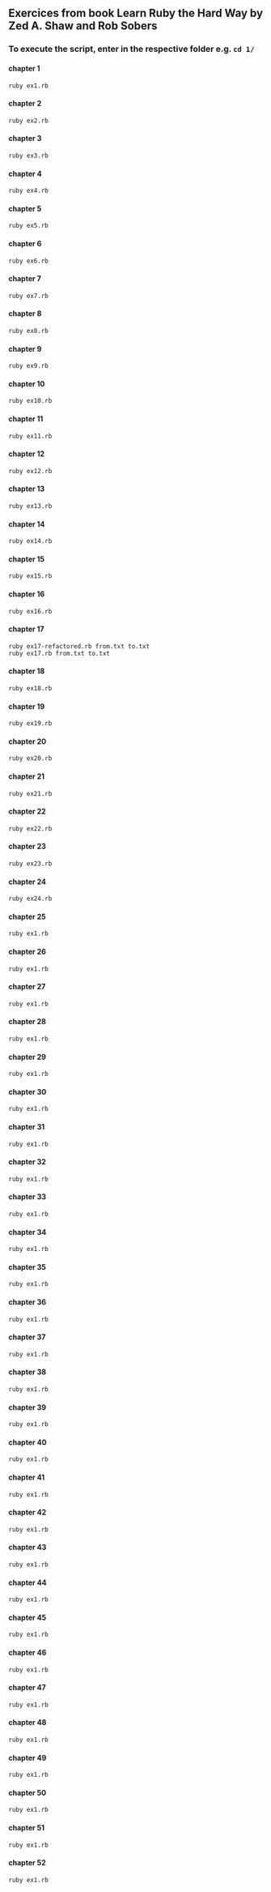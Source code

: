 ## Exercices from book Learn Ruby the Hard Way by Zed A. Shaw and Rob Sobers

### To execute the script, enter in the respective folder e.g. `cd 1/`

#### chapter 1
```
ruby ex1.rb
```
#### chapter 2
```
ruby ex2.rb
```
#### chapter 3
```
ruby ex3.rb
```
#### chapter 4
```
ruby ex4.rb
```
#### chapter 5
```
ruby ex5.rb
```
#### chapter 6
```
ruby ex6.rb
```
#### chapter 7
```
ruby ex7.rb
```
#### chapter 8
```
ruby ex8.rb
```
#### chapter 9
```
ruby ex9.rb
```
#### chapter 10
```
ruby ex10.rb
```
#### chapter 11
```
ruby ex11.rb
```
#### chapter 12
```
ruby ex12.rb
```
#### chapter 13
```
ruby ex13.rb
```
#### chapter 14
```
ruby ex14.rb
```
#### chapter 15
```
ruby ex15.rb
```
#### chapter 16
```
ruby ex16.rb
```
#### chapter 17
```
ruby ex17-refactored.rb from.txt to.txt
ruby ex17.rb from.txt to.txt
```
#### chapter 18
```
ruby ex18.rb
```
#### chapter 19
```
ruby ex19.rb
```
#### chapter 20
```
ruby ex20.rb
```
#### chapter 21
```
ruby ex21.rb
```
#### chapter 22
```
ruby ex22.rb
```
#### chapter 23
```
ruby ex23.rb
```
#### chapter 24
```
ruby ex24.rb
```
#### chapter 25
```
ruby ex1.rb
```
#### chapter 26
```
ruby ex1.rb
```
#### chapter 27
```
ruby ex1.rb
```
#### chapter 28
```
ruby ex1.rb
```
#### chapter 29
```
ruby ex1.rb
```
#### chapter 30
```
ruby ex1.rb
```
#### chapter 31
```
ruby ex1.rb
```
#### chapter 32
```
ruby ex1.rb
```
#### chapter 33
```
ruby ex1.rb
```
#### chapter 34
```
ruby ex1.rb
```
#### chapter 35
```
ruby ex1.rb
```
#### chapter 36
```
ruby ex1.rb
```
#### chapter 37
```
ruby ex1.rb
```
#### chapter 38
```
ruby ex1.rb
```
#### chapter 39
```
ruby ex1.rb
```
#### chapter 40
```
ruby ex1.rb
```
#### chapter 41
```
ruby ex1.rb
```
#### chapter 42
```
ruby ex1.rb
```
#### chapter 43
```
ruby ex1.rb
```
#### chapter 44
```
ruby ex1.rb
```
#### chapter 45
```
ruby ex1.rb
```
#### chapter 46
```
ruby ex1.rb
```
#### chapter 47
```
ruby ex1.rb
```
#### chapter 48
```
ruby ex1.rb
```
#### chapter 49
```
ruby ex1.rb
```
#### chapter 50
```
ruby ex1.rb
```
#### chapter 51
```
ruby ex1.rb
```
#### chapter 52
```
ruby ex1.rb
```

